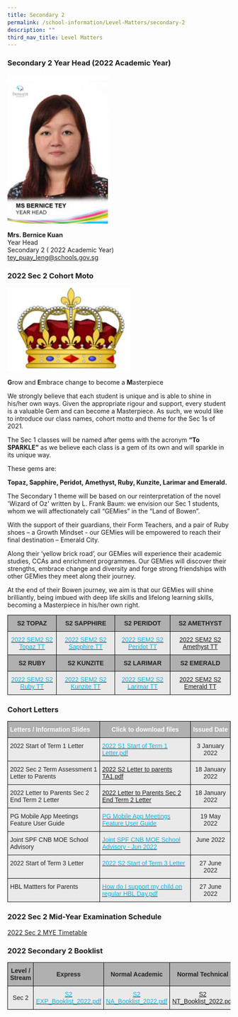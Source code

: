 ```yaml
---
title: Secondary 2
permalink: /school-information/Level-Matters/secondary-2
description: ""
third_nav_title: Level Matters
---
```

### Secondary 2 Year Head (2022 Academic Year)


<img src="/images/MS-BERNICE-TEY.jpeg" 
     style="width:45%">
		 
<b>Mrs. Bernice Kuan</b><br>
Year Head  <br>
Secondary 2 ( 2022 Academic Year)  <br>
[tey\_puay\_leng@schools.gov.sg](mailto:tey_puay_leng@schools.gov.sg)

### 2022 Sec 2 Cohort Moto

<img src="/images/2021%20Sec1%20Cohort%20Moto.jpg" 
     style="width:55%">
		 
**G**row and **E**mbrace change to become a **M**asterpiece

We strongly believe that each student is unique and is able to shine in his/her own ways. Given the appropriate rigour and support, every student is a valuable Gem and can become a Masterpiece. As such, we would like to introduce our class names, cohort motto and theme for the Sec 1s of 2021. 

The Sec 1 classes will be named after gems with the acronym **“To SPARKLE”** as we believe each class is a gem of its own and will sparkle in its unique way.

These gems are: 

**Topaz, Sapphire, Peridot, Amethyst, Ruby, Kunzite, Larimar and Emerald.**
  
The Secondary 1 theme will be based on our reinterpretation of the novel 'Wizard of Oz' written by L. Frank Baum: we envision our Sec 1 students, whom we will affectionately call “GEMies” in the “Land of Bowen”. 

  

With the support of their guardians, their Form Teachers, and a pair of Ruby shoes – a Growth Mindset - our GEMies will be empowered to reach their final destination – Emerald City.

  

Along their ‘yellow brick road’, our GEMies will experience their academic studies, CCAs and enrichment programmes. Our GEMies will discover their strengths, embrace change and diversity and forge strong friendships with other GEMies they meet along their journey.


At the end of their Bowen journey, we aim is that our GEMies will shine brilliantly, being imbued with deep life skills and lifelong learning skills, becoming a Masterpiece in his/her own right.

<style type="text/css">
.tg  {border-collapse:collapse;border-spacing:0;}
.tg td{border-color:black;border-style:solid;border-width:1px;font-family:Arial, sans-serif;font-size:14px;
  overflow:hidden;padding:10px 5px;word-break:normal;}
.tg th{border-color:black;border-style:solid;border-width:1px;font-family:Arial, sans-serif;font-size:14px;
  font-weight:normal;overflow:hidden;padding:10px 5px;word-break:normal;}
.tg .tg-dwlh{background-color:#B0B0B0;color:#222;font-weight:bold;text-align:center;vertical-align:middle}
.tg .tg-uxuj{background-color:#EAEAEA;color:#0FB3DF;text-align:center;vertical-align:top}
</style>
<table class="tg">
<thead>
  <tr>
    <th class="tg-dwlh"><span style="color:#222;background-color:#B0B0B0">S2 TOPAZ</span><br></th>
    <th class="tg-dwlh"><span style="color:#222;background-color:#B0B0B0">S2 SAPPHIRE</span><br></th>
    <th class="tg-dwlh"><span style="color:#222;background-color:#B0B0B0">S2 PERIDOT</span><br></th>
    <th class="tg-dwlh"><span style="color:#222;background-color:#B0B0B0">S2 AMETHYST</span><br></th>
  </tr>
</thead>
<tbody>
  <tr>
    <td class="tg-uxuj"><a href="/files/2022%20SEM2%20S2T%20V1.pdf"><span style="text-decoration:none;color:#0FB3DF">2022 SEM2 S2 Topaz TT</span></a><br></td>
    <td class="tg-uxuj"><a href="/files/2022%20SEM2%20S2S%20V1.pdf"><span style="text-decoration:none;color:#0FB3DF">2022 SEM2 S2 Sapphire TT</span></a><br></td>
    <td class="tg-uxuj"><a href="/files/2022%20SEM2%20S2P%20V1.pdf"><span style="text-decoration:none;color:#0FB3DF">2022 SEM2 S2 Peridot TT</span></a><br></td>
    <td class="tg-uxuj"><a href="/files/2022%20SEM2%20S2A%20V1.pdf">2022 SEM2 S2 Amethyst TT</a><br></td>
  </tr>
  <tr>
    <td class="tg-dwlh"><span style="color:#222;background-color:#B0B0B0">S2 RUBY</span><br></td>
    <td class="tg-dwlh"><span style="color:#222;background-color:#B0B0B0">S2 KUNZITE</span><br></td>
    <td class="tg-dwlh"><span style="color:#222;background-color:#B0B0B0">S2 LARIMAR</span><br></td>
    <td class="tg-dwlh"><span style="color:#222;background-color:#B0B0B0">S2 EMERALD</span><br></td>
  </tr>
  <tr>
    <td class="tg-uxuj"><a href="/files/2022%20SEM2%20S2R%20V1.pdf"><span style="text-decoration:none;color:#0FB3DF">2022 SEM2 S2 Ruby TT</span></a><br></td>
    <td class="tg-uxuj"><a href="/files/2022%20SEM2%20S2K%20V1.pdf"><span style="text-decoration:none;color:#0FB3DF">2022 SEM2 S2 Kunzite TT</span></a><br></td>
    <td class="tg-uxuj"><a href="/files/2022%20SEM2%20S2L%20V1.pdf"><span style="text-decoration:none;color:#0FB3DF">2022 SEM2 S2 Larimar TT</span></a><br></td>
    <td class="tg-uxuj"><a href="/files/2022%20SEM2%20S2E%20V1.pdf">2022 SEM2 S2 Emerald TT</a><br></td>
  </tr>
</tbody>
</table>

### Cohort Letters
<style type="text/css">
.tg  {border-collapse:collapse;border-spacing:0;}
.tg td{border-color:black;border-style:solid;border-width:1px;font-family:Arial, sans-serif;font-size:14px;
  overflow:hidden;padding:10px 5px;word-break:normal;}
.tg th{border-color:black;border-style:solid;border-width:1px;font-family:Arial, sans-serif;font-size:14px;
  font-weight:normal;overflow:hidden;padding:10px 5px;word-break:normal;}
.tg .tg-y7qa{background-color:#EAEAEA;color:#222;text-align:left;vertical-align:top}
.tg .tg-ii8k{background-color:#EAEAEA;color:#222;text-align:center;vertical-align:top}
.tg .tg-g6bv{background-color:#B0B0B0;color:#FFF;font-weight:bold;text-align:left;vertical-align:top}
.tg .tg-efmh{background-color:#B0B0B0;color:#FFF;font-weight:bold;text-align:center;vertical-align:top}
.tg .tg-dpzh{background-color:#EAEAEA;color:#0FB3DF;text-align:left;vertical-align:top}
.tg .tg-bvia{background-color:#EAEAEA;color:#222;text-align:left;vertical-align:middle}
</style>
<table class="tg">
<thead>
  <tr>
    <th class="tg-g6bv">Letters / Information Slides</th>
    <th class="tg-efmh">Click to download files</th>
    <th class="tg-efmh">Issued Date</th>
  </tr>
</thead>
<tbody>
 
  <tr>
    <td class="tg-y7qa">2022 Start of Term 1 Letter</td>
    <td class="tg-dpzh"><a href="/files/2022%20S2%20Start%20of%20Term%201%20Letter%20final.pdf"><span style="text-decoration:none;color:#0FB3DF">2022 S1 Start of Term 1 Letter.pdf</span></a><br></td>
    <td class="tg-ii8k">3 January 2022 </td>
  </tr>
  <tr>
    <td class="tg-y7qa">2022 Sec 2 Term Assessment 1 Letter to Parents</td>
    <td class="tg-dpzh"><a href="/files/2022%20S1%20Letter%20to%20parents%20TA1.pdf">2022 S2 Letter to parents TA1.pdf</a><br></td>
    <td class="tg-ii8k"> 18 January 2022</td>
  </tr>
	  <tr>
    <td class="tg-y7qa">2022 Letter to Parents Sec 2 End Term 2 Letter</td>
    <td class="tg-dpzh"><a href="/files/2022%20Letter%20to%20Parents%20Sec%202%20End%20Term%202%20Letter%20Final.pdf">2022 Letter to Parents Sec 2 End Term 2 Letter</a><br></td>
    <td class="tg-ii8k"> 18 January 2022</td>
  </tr>
  <tr>
    <td class="tg-y7qa">PG Mobile App Meetings Feature User Guide<br></td>
    <td class="tg-dpzh"><a href="/files/PG%20Mobile%20App%20Meetings%20Feature%20User%20Guide.pdf"><span style="text-decoration:none;color:#0FB3DF">PG Mobile App Meetings Feature User Guide</span></a> </td>
    <td class="tg-ii8k">19 May 2022<br></td>
  </tr>
  <tr>
    <td class="tg-y7qa">Joint SPF CNB MOE School Advisory<span style="color:#222;background-color:#EAEAEA"> </span></td>
    <td class="tg-dpzh"><a href="/files/Joint%20SPF%20CNB%20MOE%20School%20Advisory%20-%20Jun%202022.pdf"><span style="text-decoration:none;color:#0FB3DF">Joint SPF CNB MOE School Advisory - Jun 2022</span></a>  </td>
    <td class="tg-ii8k"> June 2022</td>
  </tr>
  <tr>
    <td class="tg-y7qa">2022 Start of Term 3 Letter<br></td>
    <td class="tg-dpzh"><a href="/files/2022%20Term%203%20Letter_%20Sec%202.pdf"><span style="text-decoration:none;color:#0FB3DF">2022 S2 Start of Term 3 Letter</span></a>  </td>
    <td class="tg-ii8k">27 June 2022 </td>
  </tr>
  <tr>
    <td class="tg-y7qa">HBL Mattters for Parents</td>
    <td class="tg-dpzh"><a href="/files/How%20do%20I%20support%20my%20child%20on%20regular%20HBL%20Day.pdf"><span style="text-decoration:none;color:#0FB3DF">How do I support my child on regular HBL Day.pdf</span></a>  </td>
    <td class="tg-ii8k">27 June 2022 </td>
  </tr>
</tbody>
</table>

### 2022 Sec 2 Mid-Year Examination Schedule
[2022 Sec 2 MYE Timetable](/files/2022%20Sec%202%20MYE%20TT.pdf)

### 2022 Secondary 2 Booklist
<style type="text/css">
.tg  {border-collapse:collapse;border-spacing:0;}
.tg td{border-color:black;border-style:solid;border-width:1px;font-family:Arial, sans-serif;font-size:14px;
  overflow:hidden;padding:10px 5px;word-break:normal;}
.tg th{border-color:black;border-style:solid;border-width:1px;font-family:Arial, sans-serif;font-size:14px;
  font-weight:normal;overflow:hidden;padding:10px 5px;word-break:normal;}
.tg .tg-dwlh{background-color:#B0B0B0;color:#222;font-weight:bold;text-align:center;vertical-align:middle}
.tg .tg-ku5w{background-color:#EAEAEA;color:#222;text-align:center;vertical-align:middle}
.tg .tg-uxuj{background-color:#EAEAEA;color:#0FB3DF;text-align:center;vertical-align:top}
</style>
<table class="tg">
<thead>
  <tr>
    <th class="tg-dwlh"><span style="color:#222;background-color:#B0B0B0">Level / Stream</span></th>
    <th class="tg-dwlh"><span style="color:#222;background-color:#B0B0B0">Express</span></th>
    <th class="tg-dwlh"><span style="color:#222;background-color:#B0B0B0">Normal Academic</span></th>
    <th class="tg-dwlh"><span style="color:#222;background-color:#B0B0B0">Normal Technical</span></th>
  </tr>
</thead>
<tbody>
  <tr>
    <td class="tg-ku5w"><span style="color:#222;background-color:#EAEAEA">Sec 2</span></td>
    <td class="tg-uxuj"><a href="/files/S2%20EXP_Booklist_2022.pdf"><span style="text-decoration:none;color:#0FB3DF">S2 EXP_Booklist_2022.pdf</span></a><br></td>
    <td class="tg-uxuj"><a href="/files/S2%20NA_Booklist_2022.pdf"><span style="text-decoration:none;color:#0FB3DF">S2 NA_Booklist_2022.pdf</span></a><br></td>
    <td class="tg-uxuj"><a href="/files/S2%20NT_Booklist_2022.pdf">S2 NT_Booklist_2022.pdf</a></td>
  </tr>
</tbody>
</table>
